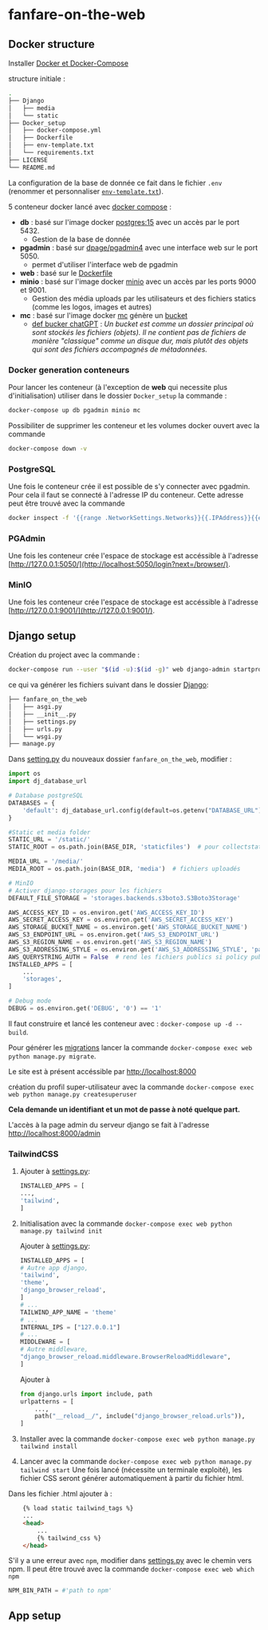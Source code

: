 # fanfare-on-the-web

## Docker structure

Installer [Docker et Docker-Compose](https://www.docker.com/)

structure initiale :
```bash
.
├── Django
│   ├── media
│   └── static
├── Docker_setup
│   ├── docker-compose.yml
│   ├── Dockerfile
│   ├── env-template.txt
│   └── requirements.txt
├── LICENSE
└── README.md
```

La configuration de la base de donnée ce fait dans le fichier `.env` (renommer et personnaliser [`env-template.txt`](/env-template.txt)).

5 conteneur docker lancé avec [docker compose](/Docker_setup//docker-compose.yml) :
- **db** : basé sur l'image docker [postgres:15](https://hub.docker.com/_/postgres) avec un accès par le port 5432.
    - Gestion de la base de donnée
- **pgadmin** : basé sur [dpage/pgadmin4](https://hub.docker.com/r/dpage/pgadmin4) avec une interface web sur le port 5050.
    - permet d'utiliser l'interface web de pgadmin
- **web** : basé sur le [Dockerfile](/Docker_setup/Dockerfile)
- **minio** : basé sur l'image docker [minio](https://hub.docker.com/r/minio/minio) avec un accès par les ports 9000 et 9001. 
    - Gestion des média uploads par les utilisateurs et des fichiers statics (comme les logos, images et autres)
- **mc** : basé sur l'image docker [mc](https://hub.docker.com/r/minio/mc) génère un [bucket](https://code-garage.com/blog/qu-est-ce-qu-un-bucket-s3/)
    - <u>def bucker chatGPT</u> : *Un bucket est comme un dossier principal où sont stockés les fichiers (objets). Il ne contient pas de fichiers de manière "classique" comme un disque dur, mais plutôt des objets qui sont des fichiers accompagnés de métadonnées.*

### Docker generation conteneurs

Pour lancer les conteneur (à l'exception de **web** qui necessite plus d'initialisation) utiliser dans le dossier `Docker_setup` la commande :
```bash
docker-compose up db pgadmin minio mc
```

Possibiliter de supprimer les conteneur et les volumes docker ouvert avec la commande 
```bash
docker-compose down -v
```

### PostgreSQL

Une fois le conteneur crée il est possible de s'y connecter avec pgadmin. Pour cela il faut se connecté à l'adresse IP du conteneur. Cette adresse peut être trouvé avec la commande 
```bash
docker inspect -f '{{range .NetworkSettings.Networks}}{{.IPAddress}}{{end}}' postgres_db
```

### PGAdmin

Une fois les conteneur crée l'espace de stockage est accéssible à l'adresse [http://127.0.0.1:5050/](http://localhost:5050/login?next=/browser/).

### MinIO

Une fois les conteneur crée l'espace de stockage est accéssible à l'adresse [http://127.0.0.1:9001/](http://127.0.0.1:9001/).

## Django setup

Création du project avec la commande :

```bash
docker-compose run --user "$(id -u):$(id -g)" web django-admin startproject fanfare_on_the_web .
```

ce qui va générer les fichiers suivant dans le dossier [Django](/Django/):
```bash
├── fanfare_on_the_web
│   ├── asgi.py
│   ├── __init__.py
│   ├── settings.py
│   ├── urls.py
│   └── wsgi.py
├── manage.py
```

Dans [setting.py](/Django/fanfare_on_the_web/settings.py) du nouveaux dossier `fanfare_on_the_web`, modifier :
```python
import os
import dj_database_url

# Database postgreSQL
DATABASES = {
    'default': dj_database_url.config(default=os.getenv("DATABASE_URL"))
}

#Static et media folder
STATIC_URL = '/static/'
STATIC_ROOT = os.path.join(BASE_DIR, 'staticfiles')  # pour collectstatic

MEDIA_URL = '/media/'
MEDIA_ROOT = os.path.join(BASE_DIR, 'media')  # fichiers uploadés

# MinIO
# Activer django-storages pour les fichiers
DEFAULT_FILE_STORAGE = 'storages.backends.s3boto3.S3Boto3Storage'

AWS_ACCESS_KEY_ID = os.environ.get('AWS_ACCESS_KEY_ID')
AWS_SECRET_ACCESS_KEY = os.environ.get('AWS_SECRET_ACCESS_KEY')
AWS_STORAGE_BUCKET_NAME = os.environ.get('AWS_STORAGE_BUCKET_NAME')
AWS_S3_ENDPOINT_URL = os.environ.get('AWS_S3_ENDPOINT_URL')
AWS_S3_REGION_NAME = os.environ.get('AWS_S3_REGION_NAME')
AWS_S3_ADDRESSING_STYLE = os.environ.get('AWS_S3_ADDRESSING_STYLE', 'path')
AWS_QUERYSTRING_AUTH = False  # rend les fichiers publics si policy public sur le bucket
INSTALLED_APPS = [
    ...
    'storages',
]

# Debug mode
DEBUG = os.environ.get('DEBUG', '0') == '1'
``` 

Il faut construire et lancé les conteneur avec : `docker-compose up -d --build`.

Pour générer les [migrations](https://docs.djangoproject.com/fr/5.1/topics/migrations/) lancer la commande `docker-compose exec web python manage.py migrate`.

Le site est à présent accéssible par [http://localhost:8000](http://localhost:8000)

création du profil super-utilisateur avec la commande `docker-compose exec web python manage.py createsuperuser`

**Cela demande un identifiant et un mot de passe à noté quelque part.**

L'accès à la page admin du serveur django se fait à l'adresse [http://localhost:8000/admin](http://localhost:8000/admin)




### TailwindCSS

1.  Ajouter à [settings.py](/Django/fanfare_on_the_web/settings.py):
    ```python
    INSTALLED_APPS = [
    ...,
    'tailwind',
    ]
    ```

2.  Initialisation avec la commande `docker-compose exec web python manage.py tailwind init`

    Ajouter à [settings.py](/Django/fanfare_on_the_web/settings.py):
    ```python
    INSTALLED_APPS = [
    # Autre app django,
    'tailwind',
    'theme',
    'django_browser_reload',
    ]
    # ...
    TAILWIND_APP_NAME = 'theme'
    # ...
    INTERNAL_IPS = ["127.0.0.1"]
    # ...
    MIDDLEWARE = [
    # Autre middleware,
    "django_browser_reload.middleware.BrowserReloadMiddleware",
    ]
    ```

    Ajouter à [](/backend/myproject/urls.py)
    ```python
    from django.urls import include, path
    urlpatterns = [
        ...,
        path("__reload__/", include("django_browser_reload.urls")),
    ]
    ```

3.  Installer avec la commande `docker-compose exec web python manage.py tailwind install`

4.  Lancer avec la commande `docker-compose exec web python manage.py tailwind start`
    Une fois lancé (nécessite un terminale exploité), les fichier CSS seront générer automatiquement à partir du fichier html.


Dans les fichier .html ajouter à <head>:
```html
    {% load static tailwind_tags %}
    ...
    <head>
        ...
        {% tailwind_css %}
    </head>
```

S'il y a une erreur avec `npm`, modifier dans [settings.py](/Django/fanfare_on_the_web/settings.py) avec le chemin vers npm. Il peut être trouvé avec la commande `docker-compose exec web which npm`
```python
NPM_BIN_PATH = #'path to npm'
```

## App setup
